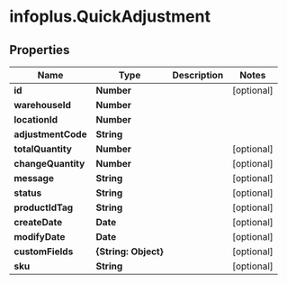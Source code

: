 # infoplus.QuickAdjustment

## Properties
Name | Type | Description | Notes
------------ | ------------- | ------------- | -------------
**id** | **Number** |  | [optional] 
**warehouseId** | **Number** |  | 
**locationId** | **Number** |  | 
**adjustmentCode** | **String** |  | 
**totalQuantity** | **Number** |  | [optional] 
**changeQuantity** | **Number** |  | [optional] 
**message** | **String** |  | [optional] 
**status** | **String** |  | [optional] 
**productIdTag** | **String** |  | [optional] 
**createDate** | **Date** |  | [optional] 
**modifyDate** | **Date** |  | [optional] 
**customFields** | **{String: Object}** |  | [optional] 
**sku** | **String** |  | [optional] 


